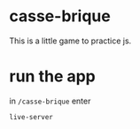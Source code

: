 # casse-brique
This is a little game to practice js. 

# run the app
in `/casse-brique` enter

`
live-server
`
